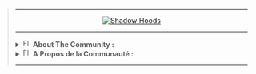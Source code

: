 <blockquote>
<hr>

<!-- DEB : Écriture Animée -->
<p align="center">
  <a href="https://github.com/Shadow-Hoods">
    <img alt="Shadow Hoods" src="https://readme-typing-svg.herokuapp.com?color=%2336BCF7&center=true&vCenter=true&lines=%F0%9F%95%B5%EF%B8%8F+SH4D0W+H00DS+%F0%9F%94%93">
  </a>
</p>
<!-- FIN : Écriture Animée -->

<hr>
  
<!-- DEB : Description Communauté English -->
<details>
  <summary>
    <img alt="Flag EN" src="https://cdn.countryflags.com/thumbs/united-kingdom/flag-button-round-250.png" height="16px" width="16px">
    <b>About The Community : </b>
  </summary>
  
<blockquote>
<pre>
  
</pre>
</blockquote>
</details>
<!-- FIN : Description Communauté English -->

<!-- DEB : Description Communauté French -->
  <details>
    <summary>
      <img alt="Flag FR" src="https://cdn.countryflags.com/thumbs/france/flag-button-round-250.png" height="16px" width="16px">
      <b>A Propos de la Communauté :</b>
    </summary>
    
<pre>
La Communauté <b>Shadow Hoods</b> est conçue par : <a href="https://github.com/3xpl0it-Sh4d0w">3xpl0it sh4d0w</a>, <a href="https://github.com/NacreousDawn596">NacreousDawn596</a>, <a href="https://github.com/AwoyDev">AwoyDev</a>,
Puis c'est agrandie avec : <a href="https://github.com/ProjectAnonymous">ProjectAnonymous</a>, <a href="https://github.com/DarkGams">Gams</a>, <a href="https://www.github.com/TheRealDalunacrobate">Dalunacrobate</a>, <a href="https://github.com/1Sparrowhawk">SparrowHawk</a>, <a href="https://github.com/SaitamaDuBled">SaitamaDuBled</a>.
Nous nous sommes rencontrés sur la Plateforme TikTok par l'intermédiaire du live de <a href="https://tiktok.com/@inoftrobinson">InoftRobinson</a>.
Et depuis nous avons eu l'Idée de concevoir un <a href="https://discord.gg/SkARhtEzd6">Serveur Discord</a> pour partager nos Logiciels, Astuces, etc.
Nous essayons également de faire des Projets (Bots Discord, Utilitaires Linux, Sites Internet, et + a venir).
</pre>
</details>
<!-- FIN : Description Communauté French -->
  
<hr>

<!-- DEB : Boutons -->
<!--<p align="center">
  <a href="https://discord.gg/SkARhtEzd6">
    <img alt="Discord" src="https://img.shields.io/discord/751580453634310284?color=blue&label=DISCORD%20SERVER&style=for-the-badge">
  </a>
</p>-->
<!-- FIN : Boutons -->

<!--<hr>-->
</blockquote>
